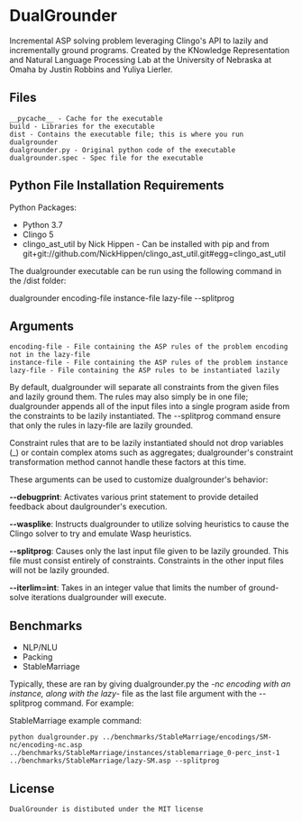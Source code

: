 # DualGrounder
Incremental ASP solving problem leveraging Clingo's API to lazily and incrementally ground programs.
Created by the KNowledge Representation and Natural Language Processing Lab at the University of Nebraska at Omaha by Justin Robbins and Yuliya Lierler.

## Files
	__pycache__ - Cache for the executable
	build - Libraries for the executable
	dist - Contains the executable file; this is where you run dualgrounder
	dualgrounder.py - Original python code of the executable
	dualgrounder.spec - Spec file for the executable

## Python File Installation Requirements
Python Packages:
- Python 3.7
- Clingo 5
- clingo_ast_util by Nick Hippen - Can be installed with pip and from git+git://github.com/NickHippen/clingo_ast_util.git#egg=clingo_ast_util	

The dualgrounder executable can be run using the following command in the /dist folder:

dualgrounder encoding-file instance-file lazy-file --splitprog

## Arguments
	encoding-file - File containing the ASP rules of the problem encoding not in the lazy-file
	instance-file - File containing the ASP rules of the problem instance
	lazy-file - File containing the ASP rules to be instantiated lazily

By default, dualgrounder will separate all constraints from the given files and lazily ground them. 
The rules may also simply be in one file; dualgrounder appends all of the input files into a single program aside from the
constraints to be lazily instantiated. The --splitprog command ensure that only the rules in lazy-file are lazily grounded.

Constraint rules that are to be lazily instantiated should not drop variables (_) or contain complex atoms such as aggregates;
dualgrounder's constraint transformation method cannot handle these factors at this time.

These arguments can be used to customize dualgrounder's behavior:

**--debugprint**: Activates various print statement to provide detailed feedback about daulgrounder's execution.

**--wasplike**: Instructs dualgrounder to utilize solving heuristics to cause the Clingo solver to try and emulate Wasp heuristics.
	
**--splitprog**: Causes only the last input file given to be lazily grounded. This file must consist entirely of constraints. Constraints in the other input files will not be lazily grounded.

**--iterlim=int**: Takes in an integer value that limits the number of ground-solve iterations dualgrounder will execute.

## Benchmarks
- NLP/NLU
- Packing
- StableMarriage
	
Typically, these are ran by giving dualgrounder.py the *-nc encoding with an instance, along with the lazy-* file as the last file argument with the --splitprog command.
For example:
		
StableMarriage example command:
		
	python dualgrounder.py ../benchmarks/StableMarriage/encodings/SM-nc/encoding-nc.asp ../benchmarks/StableMarriage/instances/stablemarriage_0-perc_inst-1 ../benchmarks/StableMarriage/lazy-SM.asp --splitprog 

## License
	DualGrounder is distibuted under the MIT license
		
